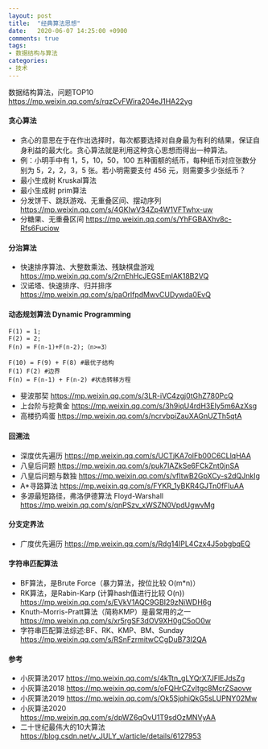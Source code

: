 ```yaml
---
layout: post
title:  "经典算法思想"
date:   2020-06-07 14:25:00 +0900
comments: true
tags:
- 数据结构与算法
categories:
- 技术
---
```

数据结构算法，问题TOP10 <https://mp.weixin.qq.com/s/rqzCvFWira204eJ1HA22yg>

#### 贪心算法
- 贪心的意思在于在作出选择时，每次都要选择对自身最为有利的结果，保证自身利益的最大化。贪心算法就是利用这种贪心思想而得出一种算法。
- 例：小明手中有 1，5，10，50，100 五种面额的纸币，每种纸币对应张数分别为 5，2，2，3，5 张。若小明需要支付 456 元，则需要多少张纸币？
- 最小生成树 Kruskal算法
- 最小生成树 prim算法
- 分发饼干、跳跃游戏、无重叠区间、摆动序列 <https://mp.weixin.qq.com/s/4GKIwV34Zp4W1VFTwhx-uw>
- 分糖果、无重叠区间 <https://mp.weixin.qq.com/s/YhFGBAXhv8c-Rfs6Fuciow>

#### 分治算法
- 快速排序算法、大整数乘法、残缺棋盘游戏 <https://mp.weixin.qq.com/s/2rnEhHcJEGSEmlAK18B2VQ>
- 汉诺塔、快速排序、归并排序 <https://mp.weixin.qq.com/s/paOrlfpdMwvCUDywda0EvQ>

#### 动态规划算法 Dynamic Programming
```shell
F(1) = 1;
F(2) = 2; 
F(n) = F(n-1)+F(n-2);（n>=3）

F(10) = F(9) + F(8) #最优子结构
F(1) F(2) #边界
F(n) = F(n-1) + F(n-2) #状态转移方程
```
- 斐波那契 <https://mp.weixin.qq.com/s/3LR-iVC4zgj0tGhZ780PcQ>
- 上台阶与挖黄金 <https://mp.weixin.qq.com/s/3h9iqU4rdH3EIy5m6AzXsg>
- 高楼扔鸡蛋 <https://mp.weixin.qq.com/s/ncrvbpiZauXAGnUZTh5qtA>

#### 回溯法
- 深度优先遍历 <https://mp.weixin.qq.com/s/UCTjKA7olFb00C6CLlqHAA>
- 八皇后问题 <https://mp.weixin.qq.com/s/puk7IAZkSe6FCkZnt0jnSA>
- 八皇后问题与数独 <https://mp.weixin.qq.com/s/vfItwB2GpXCy-s2dQJnkIg>
- A*寻路算法 <https://mp.weixin.qq.com/s/FYKR_1yBKR4GJTn0fFIuAA>
- 多源最短路径，弗洛伊德算法 Floyd-Warshall <https://mp.weixin.qq.com/s/qnPSzv_xWSZN0VpdUgwvMg>

#### 分支定界法
- 广度优先遍历 <https://mp.weixin.qq.com/s/Rdg14IPL4Czx4J5obgbqEQ>

#### 字符串匹配算法
- BF算法，是Brute Force（暴力算法，按位比较 O(m*n)）
- RK算法，是Rabin-Karp (计算hash值进行比较 O(n)) <https://mp.weixin.qq.com/s/EVkV1AQC9GBI29zNiWDH6g>
- Knuth-Morris-Pratt算法（简称KMP）是最常用的之一 <https://mp.weixin.qq.com/s/xr5rgSF3dOV9XH0gC5oO0w>
- 字符串匹配算法综述:BF、RK、KMP、BM、Sunday <https://mp.weixin.qq.com/s/RSnFzrmitwCCgDuB73I2QA>

#### 参考
- 小灰算法2017 <https://mp.weixin.qq.com/s/4kTtn_gLYQrX7JFlEJdsZg>
- 小灰算法2018 <https://mp.weixin.qq.com/s/oFQHrCZvItgc8McrZSaovw>
- 小灰算法2019 <https://mp.weixin.qq.com/s/Ok5SjqhiQkG5sLUPNY02Mw>
- 小灰算法2020 <https://mp.weixin.qq.com/s/dpWZ6qOvU1T9sdOzMNVyAA>
- 二十世纪最伟大的10大算法 <https://blog.csdn.net/v_JULY_v/article/details/6127953>